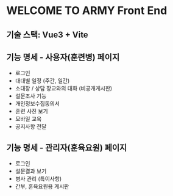 # WELCOME TO ARMY Front End
## 기술 스택: Vue3 + Vite

## 기능 명세 - 사용자(훈련병) 페이지
- 로그인
- 대대별 일정 (주간, 일간)
- 소대장 / 상담 장교와의 대화 (비공개게시판)
- 설문조사 기능
- 개인정보수집동의서
- 훈련 사진 보기
- 모바일 교육
- 공지사항 전달

## 기능 명세 - 관리자(훈육요원) 페이지
- 로그인
- 설문결과 보기
- 병사 관리 (특이사항)
- 간부, 훈육요원용 게시판